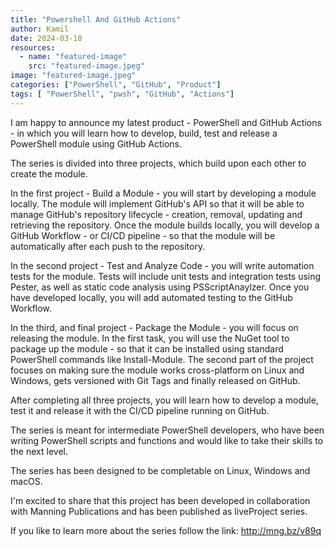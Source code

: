 ```yaml
---
title: "Powershell And GitHub Actions"
author: Kamil
date: 2024-03-10
resources:
  - name: "featured-image"
    src: "featured-image.jpeg"
image: "featured-image.jpeg"
categories: ["PowerShell", "GitHub", "Product"]
tags: [ "PowerShell", "pwsh", "GitHub", "Actions"]
---
```


I am happy to announce my latest product - PowerShell and GitHub Actions - in which you will learn how to develop, build, test and release a PowerShell module using GitHub Actions.

The series is divided into three projects, which build upon each other to create the module.

In the first project - Build a Module - you will start by developing a module locally. The module will implement GitHub's API so that it will be able to manage GitHub's repository lifecycle - creation, removal, updating and retrieving the repository. Once the module builds locally, you will develop a GitHub Workflow - or CI/CD pipeline - so that the module will be automatically after each push to the repository.

In the second project - Test and Analyze Code - you will write automation tests for the module. Tests will include unit tests and integration tests using Pester, as well as static code analysis using PSScriptAnaylzer. Once you have developed locally, you will add automated testing to the GitHub Workflow.

In the third, and final project - Package the Module - you will focus on releasing the module. In the first task, you will use the NuGet tool to package up the module - so that it can be installed using standard PowerShell commands like Install-Module. The second part of the project focuses on making sure the module works cross-platform on Linux and Windows, gets versioned with Git Tags and finally released on GitHub.

After completing all three projects, you will learn how to develop a module, test it and release it with the CI/CD pipeline running on GitHub.

The series is meant for intermediate PowerShell developers, who have been writing PowerShell scripts and functions and would like to take their skills to the next level.

The series has been designed to be completable on Linux, Windows and macOS. 

I'm excited to share that this project has been developed in collaboration with Manning Publications and has been published as liveProject series.

If you like to learn more about the series follow the link: http://mng.bz/v89q